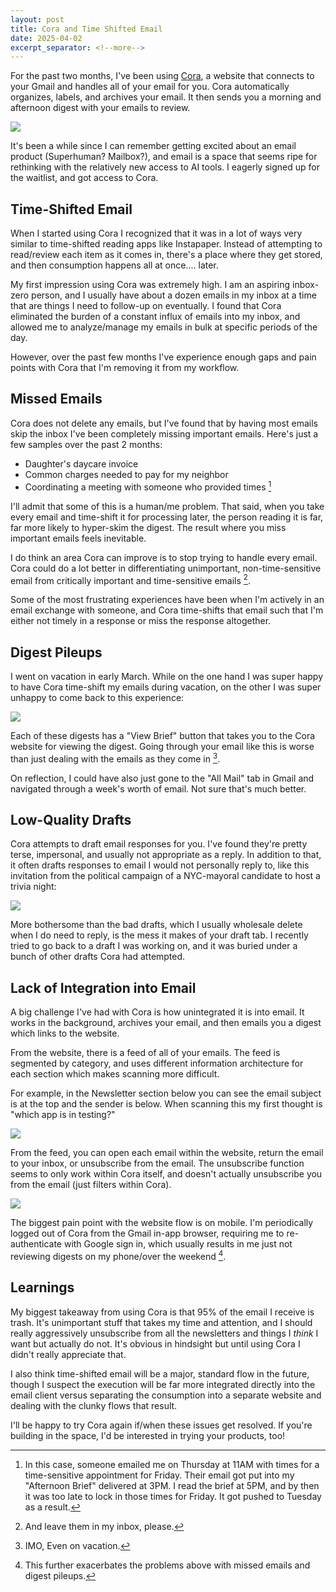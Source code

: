 ```yaml
---
layout: post
title: Cora and Time Shifted Email
date: 2025-04-02
excerpt_separator: <!--more-->
---
```

For the past two months, I've been using [Cora](https://cora.computer/), a website that connects to your Gmail and handles all of your email for you. Cora automatically organizes, labels, and archives your email. It then sends you a morning and afternoon digest with your emails to review.

![](/img/cora_brief.png)

<!--more-->

It's been a while since I can remember getting excited about an email product (Superhuman? Mailbox?), and email is a space that seems ripe for rethinking with the relatively new access to AI tools. I eagerly signed up for the waitlist, and got access to Cora.
## Time-Shifted Email

When I started using Cora I recognized that it was in a lot of ways very similar to time-shifted reading apps like Instapaper. Instead of attempting to read/review each item as it comes in, there's a place where they get stored, and then consumption happens all at once.... later.

My first impression using Cora was extremely high. I am an aspiring inbox-zero person, and I usually have about a dozen emails in my inbox at a time that are things I need to follow-up on eventually. I found that Cora eliminated the burden of a constant influx of emails into my inbox, and allowed me to analyze/manage my emails in bulk at specific periods of the day.

However, over the past few months I've experience enough gaps and pain points with Cora that I'm removing it from my workflow.
## Missed Emails

Cora does not delete any emails, but I've found that by having most emails skip the inbox I've been completely missing important emails. Here's just a few samples over the past 2 months:
* Daughter's daycare invoice
* Common charges needed to pay for my neighbor
* Coordinating a meeting with someone who provided times [^1]

I'll admit that some of this is a human/me problem. That said, when you take every email and time-shift it for processing later, the person reading it is far, far more likely to hyper-skim the digest. The result where you miss important emails feels inevitable.

I do think an area Cora can improve is to stop trying to handle every email. Cora could do a lot better in differentiating unimportant, non-time-sensitive email from critically important and time-sensitive emails [^2].

Some of the most frustrating experiences have been when I'm actively in an email exchange with someone, and Cora time-shifts that email such that I'm either not timely in a response or miss the response altogether.

## Digest Pileups

I went on vacation in early March. While on the one hand I was super happy to have Cora time-shift my emails during vacation, on the other I was super unhappy to come back to this experience:

![](/img/cora_digest_pileup.png)

Each of these digests has a "View Brief" button that takes you to the Cora website for viewing the digest. Going through your email like this is worse than just dealing with the emails as they come in [^3].

On reflection, I could have also just gone to the "All Mail" tab in Gmail and navigated through a week's worth of email. Not sure that's much better.
## Low-Quality Drafts

Cora attempts to draft email responses for you. I've found they're pretty terse, impersonal, and usually not appropriate as a reply. In addition to that, it often drafts responses to email I would not personally reply to, like this invitation from the political campaign of a NYC-mayoral candidate to host a trivia night:

![](/img/cora_drafts.png)

More bothersome than the bad drafts, which I usually wholesale delete when I do need to reply, is the mess it makes of your draft tab. I recently tried to go back to a draft I was working on, and it was buried under a bunch of other drafts Cora had attempted.

## Lack of Integration into Email
A big challenge I've had with Cora is how unintegrated it is into email. It works in the background, archives your email, and then emails you a digest which links to the website.

From the website, there is a feed of all of your emails. The feed is segmented by category, and uses different information architecture for each section which makes scanning more difficult.

For example, in the Newsletter section below you can see the email subject is at the top and the sender is below. When scanning this my first thought is "which app is in testing?"

![](/img/cora_brief_page.png)

From the feed, you can open each email within the website, return the email to your inbox, or unsubscribe from the email. The unsubscribe function seems to only work within Cora itself, and doesn't actually unsubscribe you from the email (just filters within Cora).

![](/img/cora_email_options.png)

The biggest pain point with the website flow is on mobile. I'm periodically logged out of Cora from the Gmail in-app browser, requiring me to re-authenticate with Google sign in, which usually results in me just not reviewing digests on my phone/over the weekend [^4].

## Learnings
My biggest takeaway from using Cora is that 95% of the email I receive is trash. It's unimportant stuff that takes my time and attention, and I should really aggressively unsubscribe from all the newsletters and things I _think_ I want but actually do not. It's obvious in hindsight but until using Cora I didn't really appreciate that.

I also think time-shifted email will be a major, standard flow in the future, though I suspect the execution will be far more integrated directly into the email client versus separating the consumption into a separate website and dealing with the clunky flows that result.

I'll be happy to try Cora again if/when these issues get resolved. If you're building in the space, I'd be interested in trying your products, too!

[^1]: In this case, someone emailed me on Thursday at 11AM with times for a time-sensitive appointment for Friday. Their email got put into my "Afternoon Brief" delivered at 3PM. I read the brief at 5PM, and by then it was too late to lock in those times for Friday. It got pushed to Tuesday as a result.

[^2]: And leave them in my inbox, please.

[^3]: IMO, Even on vacation.

[^4]: This further exacerbates the problems above with missed emails and digest pileups.
